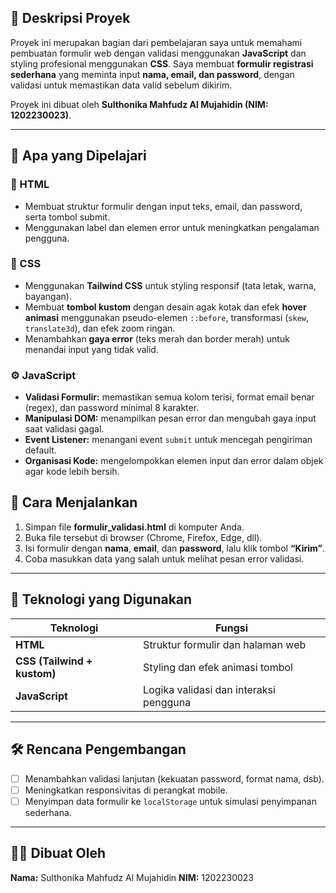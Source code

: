 

## 📘 Deskripsi Proyek

Proyek ini merupakan bagian dari pembelajaran saya untuk memahami pembuatan formulir web dengan validasi menggunakan **JavaScript** dan styling profesional menggunakan **CSS**.
Saya membuat **formulir registrasi sederhana** yang meminta input **nama, email, dan password**, dengan validasi untuk memastikan data valid sebelum dikirim.

Proyek ini dibuat oleh **Sulthonika Mahfudz Al Mujahidin (NIM: 1202230023)**.

---

## 🎯 Apa yang Dipelajari

### 🧩 HTML

* Membuat struktur formulir dengan input teks, email, dan password, serta tombol submit.
* Menggunakan label dan elemen error untuk meningkatkan pengalaman pengguna.

### 🎨 CSS

* Menggunakan **Tailwind CSS** untuk styling responsif (tata letak, warna, bayangan).
* Membuat **tombol kustom** dengan desain agak kotak dan efek **hover animasi** menggunakan pseudo-elemen `::before`, transformasi (`skew`, `translate3d`), dan efek zoom ringan.
* Menambahkan **gaya error** (teks merah dan border merah) untuk menandai input yang tidak valid.

### ⚙️ JavaScript

* **Validasi Formulir:** memastikan semua kolom terisi, format email benar (regex), dan password minimal 8 karakter.
* **Manipulasi DOM:** menampilkan pesan error dan mengubah gaya input saat validasi gagal.
* **Event Listener:** menangani event `submit` untuk mencegah pengiriman default.
* **Organisasi Kode:** mengelompokkan elemen input dan error dalam objek agar kode lebih bersih.


## 🚀 Cara Menjalankan

1. Simpan file **formulir_validasi.html** di komputer Anda.
2. Buka file tersebut di browser (Chrome, Firefox, Edge, dll).
3. Isi formulir dengan **nama**, **email**, dan **password**, lalu klik tombol **“Kirim”**.
4. Coba masukkan data yang salah untuk melihat pesan error validasi.

---

## 🧠 Teknologi yang Digunakan

| Teknologi                   | Fungsi                                 |
| --------------------------- | -------------------------------------- |
| **HTML**                    | Struktur formulir dan halaman web      |
| **CSS (Tailwind + kustom)** | Styling dan efek animasi tombol        |
| **JavaScript**              | Logika validasi dan interaksi pengguna |

---

## 🛠️ Rencana Pengembangan

* [ ] Menambahkan validasi lanjutan (kekuatan password, format nama, dsb).
* [ ] Meningkatkan responsivitas di perangkat mobile.
* [ ] Menyimpan data formulir ke `localStorage` untuk simulasi penyimpanan sederhana.

---

## 👨‍💻 Dibuat Oleh

**Nama:** Sulthonika Mahfudz Al Mujahidin
**NIM:** 1202230023


